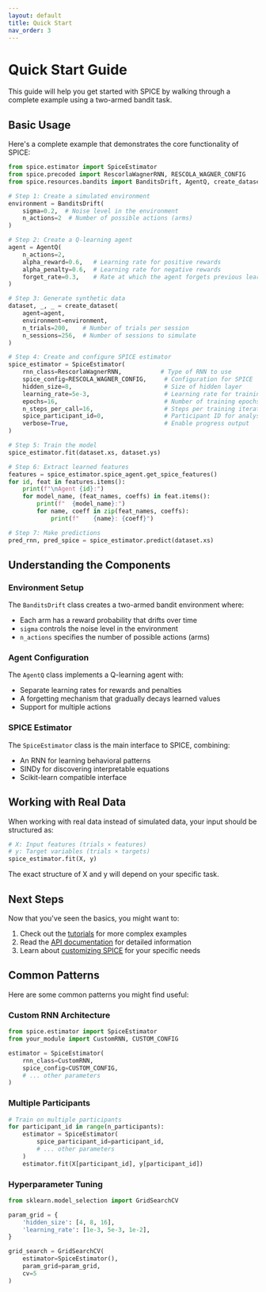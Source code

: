 ```yaml
---
layout: default
title: Quick Start
nav_order: 3
---
```


# Quick Start Guide

This guide will help you get started with SPICE by walking through a complete example using a two-armed bandit task.

## Basic Usage

Here's a complete example that demonstrates the core functionality of SPICE:

```python
from spice.estimator import SpiceEstimator
from spice.precoded import RescorlaWagnerRNN, RESCOLA_WAGNER_CONFIG
from spice.resources.bandits import BanditsDrift, AgentQ, create_dataset

# Step 1: Create a simulated environment
environment = BanditsDrift(
    sigma=0.2,  # Noise level in the environment
    n_actions=2  # Number of possible actions (arms)
)

# Step 2: Create a Q-learning agent
agent = AgentQ(
    n_actions=2,
    alpha_reward=0.6,   # Learning rate for positive rewards
    alpha_penalty=0.6,  # Learning rate for negative rewards
    forget_rate=0.3,    # Rate at which the agent forgets previous learning
)

# Step 3: Generate synthetic data
dataset, _, _ = create_dataset(
    agent=agent,
    environment=environment,
    n_trials=200,    # Number of trials per session
    n_sessions=256,  # Number of sessions to simulate
)

# Step 4: Create and configure SPICE estimator
spice_estimator = SpiceEstimator(
    rnn_class=RescorlaWagnerRNN,           # Type of RNN to use
    spice_config=RESCOLA_WAGNER_CONFIG,     # Configuration for SPICE
    hidden_size=8,                          # Size of hidden layer
    learning_rate=5e-3,                     # Learning rate for training
    epochs=16,                              # Number of training epochs
    n_steps_per_call=16,                    # Steps per training iteration
    spice_participant_id=0,                 # Participant ID for analysis
    verbose=True,                           # Enable progress output
)

# Step 5: Train the model
spice_estimator.fit(dataset.xs, dataset.ys)

# Step 6: Extract learned features
features = spice_estimator.spice_agent.get_spice_features()
for id, feat in features.items():
    print(f"\nAgent {id}:")
    for model_name, (feat_names, coeffs) in feat.items():
        print(f"  {model_name}:")
        for name, coeff in zip(feat_names, coeffs):
            print(f"    {name}: {coeff}")

# Step 7: Make predictions
pred_rnn, pred_spice = spice_estimator.predict(dataset.xs)
```

## Understanding the Components

### Environment Setup
The `BanditsDrift` class creates a two-armed bandit environment where:
- Each arm has a reward probability that drifts over time
- `sigma` controls the noise level in the environment
- `n_actions` specifies the number of possible actions (arms)

### Agent Configuration
The `AgentQ` class implements a Q-learning agent with:
- Separate learning rates for rewards and penalties
- A forgetting mechanism that gradually decays learned values
- Support for multiple actions

### SPICE Estimator
The `SpiceEstimator` class is the main interface to SPICE, combining:
- An RNN for learning behavioral patterns
- SINDy for discovering interpretable equations
- Scikit-learn compatible interface

## Working with Real Data

When working with real data instead of simulated data, your input should be structured as:

```python
# X: Input features (trials × features)
# y: Target variables (trials × targets)
spice_estimator.fit(X, y)
```

The exact structure of X and y will depend on your specific task.

## Next Steps

Now that you've seen the basics, you might want to:

1. Check out the [tutorials](tutorials.html) for more complex examples
2. Read the [API documentation](api.html) for detailed information
3. Learn about [customizing SPICE](customization.html) for your specific needs

## Common Patterns

Here are some common patterns you might find useful:

### Custom RNN Architecture
```python
from spice.estimator import SpiceEstimator
from your_module import CustomRNN, CUSTOM_CONFIG

estimator = SpiceEstimator(
    rnn_class=CustomRNN,
    spice_config=CUSTOM_CONFIG,
    # ... other parameters
)
```

### Multiple Participants
```python
# Train on multiple participants
for participant_id in range(n_participants):
    estimator = SpiceEstimator(
        spice_participant_id=participant_id,
        # ... other parameters
    )
    estimator.fit(X[participant_id], y[participant_id])
```

### Hyperparameter Tuning
```python
from sklearn.model_selection import GridSearchCV

param_grid = {
    'hidden_size': [4, 8, 16],
    'learning_rate': [1e-3, 5e-3, 1e-2],
}

grid_search = GridSearchCV(
    estimator=SpiceEstimator(),
    param_grid=param_grid,
    cv=5
)
``` 